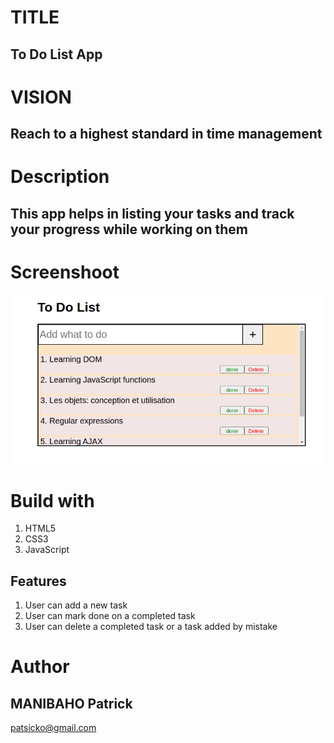 # TITLE

## To  Do List App

# VISION

## Reach to a highest standard in time management

# Description

## This app helps  in listing your tasks and track your progress while working on them

# Screenshoot
![todo](todo.png)

# Build with

1. HTML5
2. CSS3
5. JavaScript

## Features

1. User can add a new task
2. User can mark done on a completed task
3. User can delete a completed task or a task added by mistake

# Author 

## MANIBAHO Patrick
<patsicko@gmail.com>



